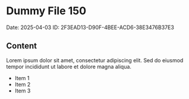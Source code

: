 # Dummy File 150

Date: 2025-04-03
ID: 2F3EAD13-D90F-4BEE-ACD6-38E3476B37E3

## Content

Lorem ipsum dolor sit amet, consectetur adipiscing elit.
Sed do eiusmod tempor incididunt ut labore et dolore magna aliqua.

* Item 1
* Item 2
* Item 3
